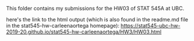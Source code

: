 This folder contains my submissions for the HW03 of STAT 545A at UBC.

here's the link to the html output (which is also found in the readme.md file in the stat545-hw-carleenaortega homepage):
https://stat545-ubc-hw-2019-20.github.io/stat545-hw-carleenaortega/HW3/HW03.html
